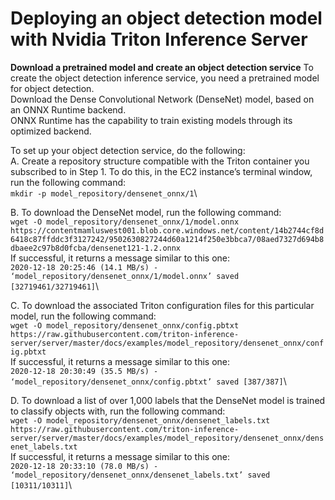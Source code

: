 # Deploying an object detection model with Nvidia Triton Inference Server

**Download a pretrained model and create an object detection service**
To create the object detection inference service, you need a pretrained model for object detection.\
Download the Dense Convolutional Network (DenseNet) model, based on an ONNX Runtime backend.\
ONNX Runtime has the capability to train existing models through its optimized backend.

To set up your object detection service, do the following:\
A. Create a repository structure compatible with the Triton container you subscribed to in Step 1. To do this, in the EC2 instance’s terminal window, run the following command:\
`mkdir -p model_repository/densenet_onnx/1`\

B. To download the DenseNet model, run the following command:\
`wget -O model_repository/densenet_onnx/1/model.onnx https://contentmamluswest001.blob.core.windows.net/content/14b2744cf8d6418c87ffddc3f3127242/9502630827244d60a1214f250e3bbca7/08aed7327d694b8dbaee2c97b8d0fcba/densenet121-1.2.onnx`\
If successful, it returns a message similar to this one:\
`2020-12-18 20:25:46 (14.1 MB/s) - ‘model_repository/densenet_onnx/1/model.onnx’ saved [32719461/32719461]`\

C. To download the associated Triton configuration files for this particular model, run the following command:\
`wget -O model_repository/densenet_onnx/config.pbtxt https://raw.githubusercontent.com/triton-inference-server/server/master/docs/examples/model_repository/densenet_onnx/config.pbtxt`\
If successful, it returns a message similar to this one:\
`2020-12-18 20:30:49 (35.5 MB/s) - ‘model_repository/densenet_onnx/config.pbtxt’ saved [387/387]`\

D. To download a list of over 1,000 labels that the DenseNet model is trained to classify objects with, run the following command:\
`wget -O model_repository/densenet_onnx/densenet_labels.txt https://raw.githubusercontent.com/triton-inference-server/server/master/docs/examples/model_repository/densenet_onnx/densenet_labels.txt`\
If successful, it returns a message similar to this one:\
`2020-12-18 20:33:10 (78.0 MB/s) - ‘model_repository/densenet_onnx/densenet_labels.txt’ saved [10311/10311]`\

